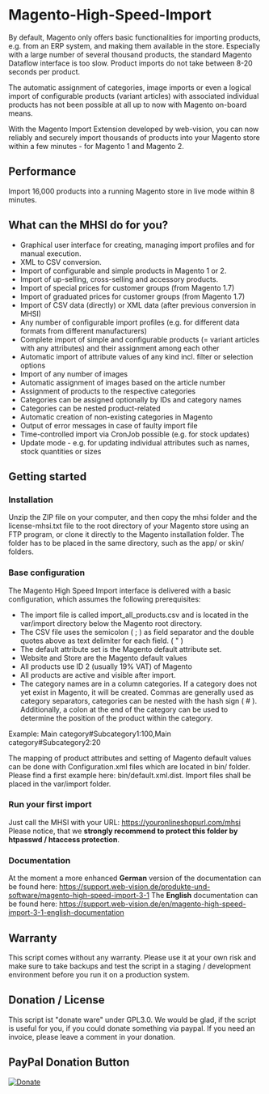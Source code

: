 Magento-High-Speed-Import
=========================

By default, Magento only offers basic functionalities for importing products, e.g. from an ERP system, and making them available in the store. Especially with a large number of several thousand products, the standard Magento Dataflow interface is too slow. Product imports do not take between 8-20 seconds per product.

The automatic assignment of categories, image imports or even a logical import of configurable products (variant articles) with associated individual products has not been possible at all up to now with Magento on-board means.

With the Magento Import Extension developed by web-vision, you can now reliably and securely import thousands of products into your Magento store within a few minutes - for Magento 1 and Magento 2.

## Performance
Import 16,000 products into a running Magento store in live mode within 8 minutes.

## What can the MHSI do for you?
-  Graphical user interface for creating, managing import profiles and for manual execution.
-  XML to CSV conversion.
-  Import of configurable and simple products in Magento 1 or 2.
-  Import of up-selling, cross-selling and accessory products.
-  Import of special prices for customer groups (from Magento 1.7)
-  Import of graduated prices for customer groups (from Magento 1.7)
-  Import of CSV data (directly) or XML data (after previous conversion in MHSI)
-  Any number of configurable import profiles (e.g. for different data formats from different manufacturers)
-  Complete import of simple and configurable products (= variant articles with any attributes) and their assignment among each other
-  Automatic import of attribute values of any kind incl. filter or selection options
-  Import of any number of images
-  Automatic assignment of images based on the article number
-  Assignment of products to the respective categories
-  Categories can be assigned optionally by IDs and category names
-  Categories can be nested product-related
-  Automatic creation of non-existing categories in Magento 
-  Output of error messages in case of faulty import file
-  Time-controlled import via CronJob possible (e.g. for stock updates)
-  Update mode - e.g. for updating individual attributes such as names, stock quantities or sizes

## Getting started
### Installation
Unzip the ZIP file on your computer, and then copy the mhsi folder and the license-mhsi.txt file to the root directory of your Magento store using an FTP program, or clone it directly to the Magento installation folder. The folder has to be placed in the same directory, such as the app/ or skin/ folders.

### Base configuration
The Magento High Speed Import interface is delivered with a basic configuration, which assumes the following prerequisites:

-  The import file is called import_all_products.csv and is located in the var/import directory below the Magento root directory.
-  The CSV file uses the semicolon ( ; ) as field separator and the double quotes above as text delimiter for each field. ( " )
-  The default attribute set is the Magento default attribute set.
-  Website and Store are the Magento default values
-  All products use ID 2 (usually 19% VAT) of Magento
-  All products are active and visible after import.
-  The category names are in a column categories. If a category does not yet exist in Magento, it will be created. Commas are generally used as category separators, categories can be nested with the hash sign ( # ). Additionally, a colon at the end of the category can be used to determine the position of the product within the category.

Example: Main category#Subcategory1:100,Main category#Subcategory2:20

The mapping of product attributes and setting of Magento default values can be done with Configuration.xml files which are located in bin/ folder. Please find a first example here: bin/default.xml.dist. Import files shall be placed in the var/import folder. 

### Run your first import 
Just call the MHSI with your URL: https://youronlineshopurl.com/mhsi
Please notice, that we **strongly recommend to protect this folder by htpasswd / htaccess protection**. 

### Documentation
At the moment a more enhanced **German** version of the documentation can be found here: 
https://support.web-vision.de/produkte-und-software/magento-high-speed-import-3-1
The **English** documentation can be found here:
https://support.web-vision.de/en/magento-high-speed-import-3-1-english-documentation

## Warranty
This script comes without any warranty. Please use it at your own risk and make sure to take backups and test the script in a staging / development environment before you run it on a production system.

## Donation / License
This script ist "donate ware" under GPL3.0. We would be glad, if the script is useful for you, if you could donate something via paypal. If you need an invoice, please leave a comment in your donation.

## PayPal Donation Button

[![Donate](https://www.paypalobjects.com/en_US/i/btn/btn_donate_SM.gif)](https://www.paypal.com/cgi-bin/webscr?cmd=_s-xclick&hosted_button_id=HDGBRLCFRTVPA)
